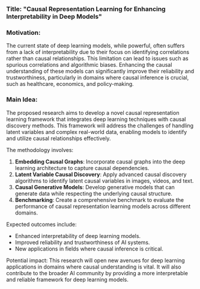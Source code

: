 ### Title: "Causal Representation Learning for Enhancing Interpretability in Deep Models"

### Motivation:
The current state of deep learning models, while powerful, often suffers from a lack of interpretability due to their focus on identifying correlations rather than causal relationships. This limitation can lead to issues such as spurious correlations and algorithmic biases. Enhancing the causal understanding of these models can significantly improve their reliability and trustworthiness, particularly in domains where causal inference is crucial, such as healthcare, economics, and policy-making.

### Main Idea:
The proposed research aims to develop a novel causal representation learning framework that integrates deep learning techniques with causal discovery methods. This framework will address the challenges of handling latent variables and complex real-world data, enabling models to identify and utilize causal relationships effectively.

The methodology involves:
1. **Embedding Causal Graphs**: Incorporate causal graphs into the deep learning architecture to capture causal dependencies.
2. **Latent Variable Causal Discovery**: Apply advanced causal discovery algorithms to identify latent causal variables in images, videos, and text.
3. **Causal Generative Models**: Develop generative models that can generate data while respecting the underlying causal structure.
4. **Benchmarking**: Create a comprehensive benchmark to evaluate the performance of causal representation learning models across different domains.

Expected outcomes include:
- Enhanced interpretability of deep learning models.
- Improved reliability and trustworthiness of AI systems.
- New applications in fields where causal inference is critical.

Potential impact:
This research will open new avenues for deep learning applications in domains where causal understanding is vital. It will also contribute to the broader AI community by providing a more interpretable and reliable framework for deep learning models.